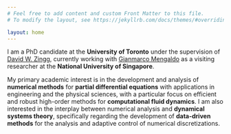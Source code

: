 ```yaml
---
# Feel free to add content and custom Front Matter to this file.
# To modify the layout, see https://jekyllrb.com/docs/themes/#overriding-theme-defaults

layout: home
---
```


I am a PhD candidate at the <b>University of Toronto</b> under the supervision of <a href="http://goldfinger.utias.utoronto.ca/dwz/">David W. Zingg</a>, currently working with <a href="https://cde.nus.edu.sg/me/staff/gianmarco-mengaldo/">Gianmarco Mengaldo</a> as a visiting researcher at the <b>National University of Singapore</b>. 

My primary academic interest is in the development and analysis of <b>numerical methods</b> for <b>partial differential equations</b> with applications in engineering and the physical sciences, with a particular focus on efficient and robust high-order methods for <b>computational fluid dynamics</b>. I am also interested in the interplay between numerical analysis and <b>dynamical systems theory</b>, specifically regarding the development of <b>data-driven methods</b> for the analysis and adaptive control of numerical discretizations.
